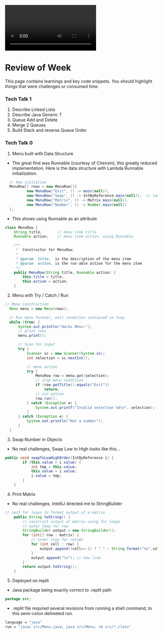 <div id="video_wrapper">
  <video autoplay loop>
      <source src="https://drive.google.com/uc?export=view&id=1vEEQAHEQNWlZYUpMbfz9t8MYNVgxwoes" type="video/mp4">
  </video>
</div>

# Review of Week
This page contains learnings and key code snippets.  You should highlight things that were challenges or consumed time.

### Tech Talk 1
1. Describe Linked Lists
2. Describe Java Generic T
3. Queue Add and Delete
4. Merge 2 Queues
5. Build Stack and reverse Queue Order


### Tech Talk 0
1. Menu built with Data Structure

* The great find was Runnable (courtesy of Chenxin), this greatly reduced implementation.  Here is the data structure with Lambda Runnable initialization.

```java
  // Row initialize
  MenuRow[] rows = new MenuRow[]{
          new MenuRow("Exit", () -> main(null)),
          new MenuRow("Swap", () -> IntByReference.main(null)),  // lambda style, () -> to point to Class.Method
          new MenuRow("Matrix", () -> Matrix.main(null)),
          new MenuRow("Number", () -> Number.main(null))
  };
```    
* This shows using Runnable as an attribute

```java
class MenuRow {
    String title;       // menu item title
    Runnable action;    // menu item action, using Runnable

    /**
     *  Constructor for MenuRow,
     *
     * @param  title,  is the description of the menu item
     * @param  action, is the run-able action for the menu item
     */
    public MenuRow(String title, Runnable action) {
        this.title = title;
        this.action = action;
    }
```

2. Menu with Try / Catch / Run

```java
// Menu construction
  Menu menu = new Menu(rows);

  // Run menu forever, exit condition contained in loop
  while (true) {
      System.out.println("Hacks Menu:");
      // print rows
      menu.print();

      // Scan for input
      try {
          Scanner sc = new Scanner(System.in);
          int selection = sc.nextInt();

          // menu action
          try {
              MenuRow row = menu.get(selection);
              // stop menu condition
              if (row.getTitle().equals("Exit"))
                  return;
              // run option
              row.run();
          } catch (Exception e) {
              System.out.printf("Invalid selection %d\n", selection);
          }
      } catch (Exception e) {
          System.out.println("Not a number");
      }
  }
```

3. Swap Number in Objects

* No real challenges, Swap Low to High looks like this...

```java
public void swapToLowHighOrder(IntByReference i) {
        if (this.value > i.value) {
            int tmp = this.value;
            this.value = i.value;
            i.value = tmp;
        }
    }
```

4. Print Matrix

* No real challenges, IntelliJ directed me to StringBuilder

```java
// nest for loops to format output of a matrix
    public String toString() {
        // construct output of matrix using for loops
        // outer loop for row
        StringBuilder output = new StringBuilder();
        for (int[] row : matrix) {
            // inner loop for column
            for (int cell : row) {
                output.append((cell==-1) ? " " : String.format("%x",cell)).append(" ");
            }
            output.append("\n"); // new line
        }
        return output.toString();
    }
```

5. Deployed on replit

* Java package being exactly correct to .replit path

```java
package src;
```

* .replit file required several revisions from running a shell command, to this semi-colon delimeted run. 
 
```bash
language = "java"
run = "javac src/Menu.java; java src/Menu; rm src/*.class"
```
